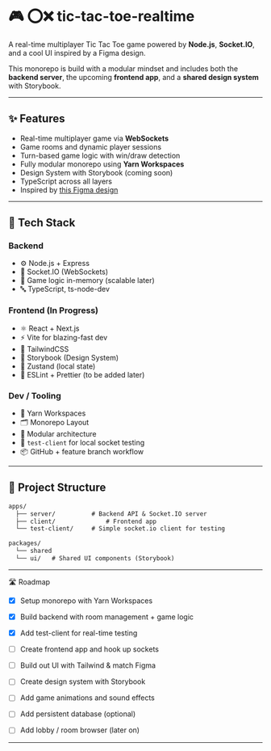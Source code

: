# 🎮 ⭕❌ tic-tac-toe-realtime

A real-time multiplayer Tic Tac Toe game powered by **Node.js**, **Socket.IO**, and a cool UI inspired by a Figma design.

This monorepo is build with a modular mindset and includes both the **backend server**, the upcoming **frontend app**, and a **shared design system** with Storybook.

---

## ✨ Features

- Real-time multiplayer game via **WebSockets**
- Game rooms and dynamic player sessions
- Turn-based game logic with win/draw detection
- Fully modular monorepo using **Yarn Workspaces**
- Design System with Storybook (coming soon)
- TypeScript across all layers
- Inspired by [this Figma design](https://www.figma.com/design/ajH9a7AsS7F58ysatXikmv/tic-tac-toe)

---

## 🧱 Tech Stack

### Backend

- ⚙️ Node.js + Express
- 🔌 Socket.IO (WebSockets)
- 🧠 Game logic in-memory (scalable later)
- 🔤 TypeScript, ts-node-dev

### Frontend (In Progress)

- ⚛️ React + Next.js
- ⚡ Vite for blazing-fast dev
- 🎨 TailwindCSS
- 📕 Storybook (Design System)
- 💾 Zustand (local state)
- 🧼 ESLint + Prettier (to be added later)

### Dev / Tooling

- 🧶 Yarn Workspaces
- 🗂️ Monorepo Layout
- 📁 Modular architecture
- 🧪 `test-client` for local socket testing
- 📦 GitHub + feature branch workflow

---

## 📁 Project Structure

```txt
apps/
  ├── server/          # Backend API & Socket.IO server
  ├── client/              # Frontend app
  └── test-client/     # Simple socket.io client for testing

packages/
  └── shared
  └── ui/   # Shared UI components (Storybook)
```

<!-- ---

## 🚀 Getting Started

1. Install all dependencies

```bash

yarn install

```

2. Start the backend server

```bash

yarn workspace server dev

```

**Note**: Server runs on: http://localhost:4001

3. (Optional) Run the Socket.io test client

```bash

yarn workspace test-client ts-node index.ts

```

Note: This is a simple client for testing purposes. It will connect to the server and emit a message. -->

---

🛣️ Roadmap

- [x] Setup monorepo with Yarn Workspaces

- [x] Build backend with room management + game logic

- [x] Add test-client for real-time testing

- [ ] Create frontend app and hook up sockets

- [ ] Build out UI with Tailwind & match Figma

- [ ] Create design system with Storybook

- [ ] Add game animations and sound effects

- [ ] Add persistent database (optional)

- [ ] Add lobby / room browser (later on)

---
